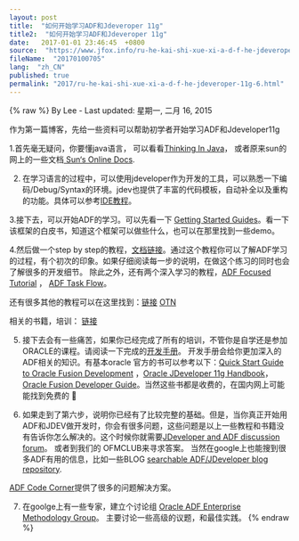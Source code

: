 ```yaml
---
layout: post
title:  "如何开始学习ADF和Jdeveroper 11g"
title2:  "如何开始学习ADF和Jdeveroper 11g"
date:   2017-01-01 23:46:45  +0800
source:  "https://www.jfox.info/ru-he-kai-shi-xue-xi-a-d-f-he-jdeveroper-11g-6.html"
fileName:  "20170100705"
lang:  "zh_CN"
published: true
permalink: "2017/ru-he-kai-shi-xue-xi-a-d-f-he-jdeveroper-11g-6.html"
---
```

{% raw %}
By Lee - Last updated: 星期一, 二月 16, 2015

作为第一篇博客，先给一些资料可以帮助初学者开始学习ADF和Jdeveloper11g

1.首先毫无疑问，你要懂java语言， 可以看看[Thinking In Java](https://www.jfox.info/go.php?url=http://www.mindview.net/Books/TIJ/)， 或者原来sun的网上的一些文档[ Sun‘s Online Docs](https://www.jfox.info/go.php?url=http://java.sun.com/docs/books/tutorial/getStarted/index.html).

2. 在学习语言的过程中，可以使用jdeveloper作为开发的工具，可以熟悉一下编码/Debug/Syntax的环境。jdev也提供了丰富的代码模板，自动补全以及重构的功能。具体可以参考[IDE教程](https://www.jfox.info/go.php?url=http://st-curriculum.oracle.com/obe/jdev/obe11jdev/ps1/introjdevide/introjdevide.htm)。

3.接下去，可以开始ADF的学习。可以先看一下 [Getting Started Guides](https://www.jfox.info/go.php?url=http://www.oracle.com/technetwork/developer-tools/jdev/overview/jdeveloper-reviewrguide-086026.html)。看一下该框架的白皮书，知道这个框架可以做些什么，也可以在那里找到一些demo。

4.然后做一个step by step的教程，[文档链接](https://www.jfox.info/go.php?url=http://download.oracle.com/docs/cd/E18941_01/tutorials/jdtut_11r2_55/jdtut_11r2_55_1.html)。通过这个教程你可以了解ADF学习的过程，有个初次的印象。如果仔细阅读每一步的说明，在做这个练习的同时也会了解很多的开发细节。 除此之外，还有两个深入学习的教程，[ADF Focused Tutorial](https://www.jfox.info/go.php?url=http://st-curriculum.oracle.com/obe/jdev/obe11jdev/ps1/adf_richclient/adfrichclient.htm) ， [ADF Task Flow](https://www.jfox.info/go.php?url=http://st-curriculum.oracle.com/obe/jdev/obe11jdev/ps1/boundedtaskflow/bounded_task_flow.html)。

还有很多其他的教程可以在这里找到：[链接](https://www.jfox.info/go.php?url=http://download.oracle.com/docs/cd/E18941_01/tutorials/toc.htm)  [OTN](https://www.jfox.info/go.php?url=http://www.oracle.com/technetwork/developer-tools/jdev/overview/index-100269.html)

相关的书籍，培训： [链接](https://www.jfox.info/go.php?url=http://www.oracle.com/technetwork/developer-tools/jdev/training11g-090355.html)

5. 接下去会有一些痛苦，如果你已经完成了所有的培训，不管你是自学还是参加ORACLE的课程。请阅读一下完成的[开发手册](https://www.jfox.info/go.php?url=http://download.oracle.com/docs/cd/E16162_01/index.htm)。 开发手册会给你更加深入的ADF相关的知识。有基本oracle 官方的书可以参考以下：[Quick Start Guide to Oracle Fusion Development](https://www.jfox.info/go.php?url=http://www.mhprofessional.com/product.php?isbn=0071744282) ，[Oracle JDeveloper 11g Handbook](https://www.jfox.info/go.php?url=http://www.mhprofessional.com/product.php?isbn=0071602380&amp;%E2%81%9Ecat=112)，[Oracle Fusion Developer Guide](https://www.jfox.info/go.php?url=http://www.mhprofessional.com/product.php?cat=112&amp;isbn=0071622543)。当然这些书都是收费的，在国内网上可能能找到免费的 🙂

6. 如果走到了第六步，说明你已经有了比较完整的基础。但是，当你真正开始用ADF和JDEV做开发时，你会有很多问题，这些问题是以上一些教程和书籍没有告诉你怎么解决的。这个时候你就需要[JDeveloper and ADF discussion forum](https://www.jfox.info/go.php?url=http://forums.oracle.com/forums/forum.jspa?forumID=83)。 或者到我们的 OFMCLUB来寻求答案。 当然在google上也能搜到很多ADF有用的信息，比如一些BLOG [searchable ADF/JDeveloper blog repository](https://www.jfox.info/go.php?url=http://www.connotea.org/user/jdeveloper).

[ADF Code Corner](https://www.jfox.info/go.php?url=http://www.oracle.com/technetwork/developer-tools/adf/learnmore/index-101235.html)提供了很多的问题解决方案。

7. 在goolge上有一些专家，建立个讨论组 [Oracle ADF Enterprise Methodology Group](https://www.jfox.info/go.php?url=http://groups.google.com/group/adf-methodology)。 主要讨论一些高级的议题，和最佳实践。
{% endraw %}